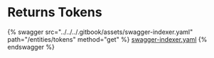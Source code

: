 # Returns Tokens

{% swagger src="../../../.gitbook/assets/swagger-indexer.yaml" path="/entities/tokens" method="get" %}
[swagger-indexer.yaml](../../../.gitbook/assets/swagger-indexer.yaml)
{% endswagger %}
